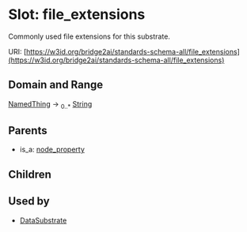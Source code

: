 
# Slot: file_extensions


Commonly used file extensions for this substrate.

URI: [https://w3id.org/bridge2ai/standards-schema-all/file_extensions](https://w3id.org/bridge2ai/standards-schema-all/file_extensions)


## Domain and Range

[NamedThing](NamedThing.md) &#8594;  <sub>0..\*</sub> [String](types/String.md)

## Parents

 *  is_a: [node_property](node_property.md)

## Children


## Used by

 * [DataSubstrate](DataSubstrate.md)
